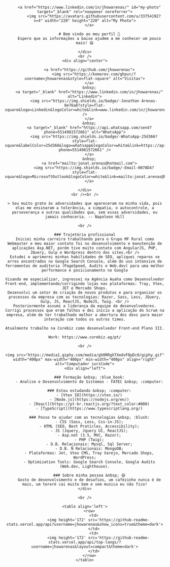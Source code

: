 <!--
**JhowArenas/JhowArenas** is a ✨ _special_ ✨ repository because its `README.md` (this file) appears on your GitHub profile.

Here are some ideas to get you started:

- 🔭 I’m currently working on ...
- 🌱 I’m currently learning ...
- 👯 I’m looking to collaborate on ...
- 🤔 I’m looking for help with ...
- 💬 Ask me about ...
- 📫 How to reach me: ...
- 😄 Pronouns: ...
- ⚡ Fun fact: ...
-->

<head>
    <link rel="stylesheet" href="jhowarenas.css" />
</head>

<body>
    <div align="center">

        <a href="https://www.linkedin.com/in/jhowarenas/" id="my-photo" target="_blank" rel="noopener noreferrer">
            <img src="https://avatars.githubusercontent.com/u/33754192?v=4" width="220" height="220" alt="My Photo">
        </a>

        # Bem vindo ao meu perfil 👋
        Espero que as informações a baixo ajudem a me conhecer um pouco mais! 😄

    </div>
    <br />
    <div align="center">

        <a href="https://github.com/jhowarenas">
            <img src="https://komarev.com/ghpvc/?username=jhowarenas&style=flat-square" alt="Visitas">
        </a>
        &nbsp;
        <a target="_blank" href="https://www.linkedin.com/in/jhowarenas/" alt="Linkedin">
            <img src="https://img.shields.io/badge/-Jonathan Arenas-0e76a8?style=flat-square&logo=Linkedin&logoColor=white&link=www.linkedin.com/in/jhowarenas/" />
        </a>
        &nbsp;
        <a target="_blank" href="https://api.whatsapp.com/send?phone=5514981572661" alt="WhatsApp">
            <img src="https://img.shields.io/badge/-WhatsApp-25d366?style=flat-square&labelColor=25d366&logo=whatsapp&logoColor=white&link=https://api.whatsapp.com/send?phone=5514981572661" />
        </a>
        &nbsp;
        <a href="mailto:jonat.arenas@hotmail.com">
            <img src="https://img.shields.io/badge/-Email-0078D4?style=flat-square&logo=MicrosoftOutlook&logoColor=white&link=mailto:jonat.arenas@hotmail.com">
        </a>

    </div>
    <br /><br />

    > Sou muito grato às adversidades que apareceram na minha vida, pois elas me ensinaram a tolerância, a simpatia, o autocontrole, a perseverança e outras qualidades que, sem essas adversidades, eu jamais conheceria. -- Napoleon Hill

    <br />

    ### Trajetória profissional
    Iniciei minha carreira trabalhando para o Grupo MF Rural como Webmaster e meu maior contato foi no desenvolvimento e manutenção de aplicações Asp.NET, porém tive muito contato com AngularJS, PHP, JQuery, Gulp e Wordpress dentro dos sites.<br />
    Estudei e aprimorei minhas habilidades de SEO, apliquei reparos se erros encontrados no Google Search Console, além do uso intensivo de ferramentas de auditoria (PageSpeed, Audits e Web.dev) para uma melhor performance e posicionamento no Google

    Visando me especializar, ingressei na Agência Auaha como Desenvolvedor Front-end, implementando/corrigindo lojas nas plataformas: Tray, Vtex, JET e Mercado Shops.
    Desenvolvi um setor de criação de novos produtos e para organizar os processos da empresa com as tecnologias: Razor, Sass, Less, JQuery, Gulp, JS, ReactJS, NodeJS, Twig. <br />
    Posteriormente assumi a liderança da equipe de desenvolvedores. Corrigi processos que eram falhos e dei início a aplicação do Scrum na empresa, além de ter trabalhado melhor a abertura dos devs para maior interação com todos os outros times.

    Atualmente trabalho na Corebiz como desenvolvedor Front-end Pleno III.

    Work: https://www.corebiz.ag/pt/

    <br />

    <img src="https://media1.giphy.com/media/gh0RRgkTXedvF0pDc0/giphy.gif" width="400px" max-width="400px" min-width="400px" align="right" alt="Computador iuriCode">
    <div align="left">

        ### Formação &nbsp; :blue_book:
        - Analise e Desenvolvimento de Sistemas - FATEC &nbsp; :computer:

        ### Estou estudando &nbsp; :computer:
        - [Vtex IO](https://vtex.io/)
        - [Node.js](https://nodejs.org/en/)
        - [React](https://pt-br.reactjs.org/?text_color:#000)
        - [TypeScript](https://www.typescriptlang.org/)

        ### Posso te ajudar com as tecnologias &nbsp; :blush:
        - CSS (Sass, Less, Css-in-JS);
        - HTML (SEO, Best Praticles, Accessibility);
        - JS (Jquery, Jquery UI, ReactJS);
        - Asp.net (3.5, MVC, Razor);
        - PHP (Twig);
        - D.B. Relacionais: Mysql, Sql Server;
        - D.B. Ñ Relacionais: MongoDB;
        - Plataformas: Jet, Vtex CMS, Tray Varejo, Mercado Shops, WordPress;
        - Optimization Tools: Google Search Console, Google Audits (Web.dev, Lighthouse).

        ### Sobre minha pessoa &nbsp; 😄
        Gosto de desenvolvimento e de desafios, um cafézinho nunca é de mais, um tereré cai muito bem e sem musica eu não fico!
    </div>

    <br />

    <table align='left'>
        <row>
            <td>
                <img height='172' src='https://github-readme-stats.vercel.app/api?username=jhowarenas&show_icons=true&theme=dark'>
            </td>
            <td>
                <img height='172' src='https://github-readme-stats.vercel.app/api/top-langs/?username=jhowarenas&layout=compact&theme=dark'>
            </td>
        </row>
    </table>
</body>